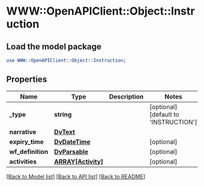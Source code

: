 # WWW::OpenAPIClient::Object::Instruction

## Load the model package
```perl
use WWW::OpenAPIClient::Object::Instruction;
```

## Properties
Name | Type | Description | Notes
------------ | ------------- | ------------- | -------------
**_type** | **string** |  | [optional] [default to &#39;INSTRUCTION&#39;]
**narrative** | [**DvText**](DvText.md) |  | 
**expiry_time** | [**DvDateTime**](DvDateTime.md) |  | [optional] 
**wf_definition** | [**DvParsable**](DvParsable.md) |  | [optional] 
**activities** | [**ARRAY[Activity]**](Activity.md) |  | [optional] 

[[Back to Model list]](../README.md#documentation-for-models) [[Back to API list]](../README.md#documentation-for-api-endpoints) [[Back to README]](../README.md)


